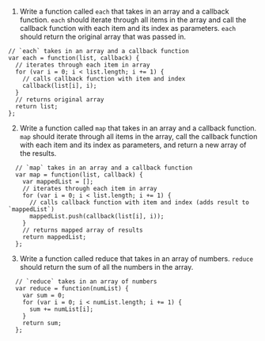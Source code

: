 1. Write a function called `each` that takes in an array and a callback function. `each` should iterate through all items in the array and call the callback function with each item and its index as parameters. `each` should return the original array that was passed in.
  ```
  // `each` takes in an array and a callback function
  var each = function(list, callback) {
    // iterates through each item in array
    for (var i = 0; i < list.length; i += 1) {
      // calls callback function with item and index
      callback(list[i], i);
    }
    // returns original array
    return list;
  };
  ```
2. Write a function called `map` that takes in an array and a callback function. `map` should iterate through all items in the array, call the callback function with each item and its index as parameters, and return a new array of the results.

  ```
    // `map` takes in an array and a callback function
    var map = function(list, callback) {
      var mappedList = [];
      // iterates through each item in array
      for (var i = 0; i < list.length; i += 1) {
        // calls callback function with item and index (adds result to `mappedList`)
        mappedList.push(callback(list[i], i));
      }
      // returns mapped array of results
      return mappedList;
    };
  ```

3. Write a function called reduce that takes in an array of numbers. `reduce` should return the sum of all the numbers in the array.

```
  // `reduce` takes in an array of numbers
  var reduce = function(numList) {
    var sum = 0;
    for (var i = 0; i < numList.length; i += 1) {
      sum += numList[i];
    }
    return sum;
  };
```
